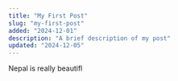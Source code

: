```yaml
---
title: "My First Post"
slug: "my-first-post"
added: "2024-12-01"
description: "A brief description of my post"
updated: "2024-12-05"
---
```

Nepal is really beautifl